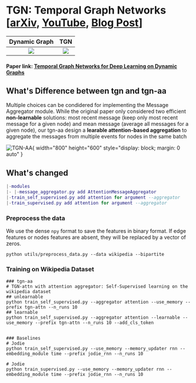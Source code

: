 # TGN: Temporal Graph Networks [[arXiv](https://arxiv.org/abs/2006.10637), [YouTube](https://www.youtube.com/watch?v=W1GvX2ZcUmY), [Blog Post](https://towardsdatascience.com/temporal-graph-networks-ab8f327f2efe)] 

Dynamic Graph             |  TGN	
:-------------------------:|:-------------------------:	
![](figures/dynamic_graph.png)  |  ![](figures/tgn.png)	

#### Paper link: [Temporal Graph Networks for Deep Learning on Dynamic Graphs](https://arxiv.org/abs/2006.10637)


## What's Difference between tgn and tgn-aa
Multiple choices can be condidered for implementing the Message Aggregator module. While the original paper only considered two efficient __non-learnable__ solutions: most recent message (keep only most recent message for a given node) and mean message (average all messages for a given node), our tgn-aa design a __learable attention-based aggregation__ to aggregate the messages from multiple events for nodes in the same batch

![TGN-AA](https://github.com/kAI-swa/tgn-aa/assets/146005327/cc9d3cc7-3824-4196-9c73-2b5e7097c362){ width="800" height="600" style="display: block; margin: 0 auto" }


## What's changed
```lua
|-modules
|- |-message_aggregator.py add AttentionMessageAggregator
|-train_self_supervised.py add attention for argument --aggregator
|-train_supervised.py add attention for argument --aggregator
```

### Preprocess the data
We use the dense `npy` format to save the features in binary format. If edge features or nodes 
features are absent, they will be replaced by a vector of zeros. 
```{bash}
python utils/preprocess_data.py --data wikipedia --bipartite
```

### Training on Wikipedia Dataset
```{bash}
### tgn-aa
# TGN-attn with attention aggregator: Self-Supervised learning on the wikipedia dataset
## unlearnable
python train_self_supervised.py --aggregator attention --use_memory --prefix tgn-attn --n_runs 10
## learnable
python train_self_supervised.py --aggregator attention --learnable --use_memory --prefix tgn-attn --n_runs 10 --add_cls_token


### Baselines
# Jodie
python train_self_supervised.py --use_memory --memory_updater rnn --embedding_module time --prefix jodie_rnn --n_runs 10

# Jodie
python train_supervised.py --use_memory --memory_updater rnn --embedding_module time --prefix jodie_rnn --n_runs 10
```



